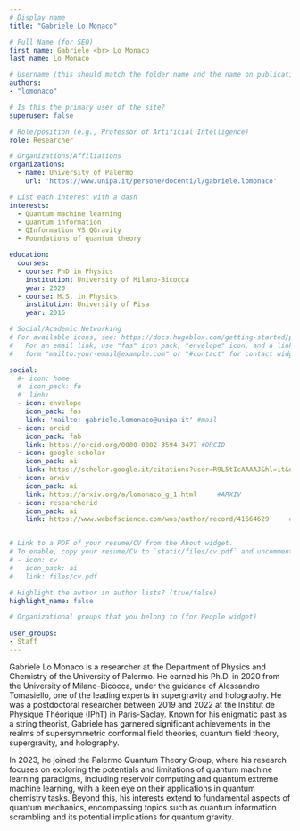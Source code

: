 ```yaml
---
# Display name
title: "Gabriele Lo Monaco"

# Full Name (for SEO)
first_name: Gabriele <br> Lo Monaco
last_name: Lo Monaco

# Username (this should match the folder name and the name on publications)
authors:
- "lomonaco"

# Is this the primary user of the site?
superuser: false

# Role/position (e.g., Professor of Artificial Intelligence)
role: Researcher 

# Organizations/Affiliations
organizations:
  - name: University of Palermo
    url: 'https://www.unipa.it/persone/docenti/l/gabriele.lomonaco'

# List each interest with a dash
interests:
  - Quantum machine learning
  - Quantum information
  - QInformation VS QGravity
  - Foundations of quantum theory

education:
  courses:
  - course: PhD in Physics
    institution: University of Milano-Bicocca
    year: 2020
  - course: M.S. in Physics
    institution: University of Pisa
    year: 2016

# Social/Academic Networking
# For available icons, see: https://docs.hugoblox.com/getting-started/page-builder/#icons
#   For an email link, use "fas" icon pack, "envelope" icon, and a link in the
#   form "mailto:your-email@example.com" or "#contact" for contact widget.

social:
  #- icon: home
  #  icon_pack: fa
  #  link:
  - icon: envelope
    icon_pack: fas
    link: 'mailto: gabriele.lomonaco@unipa.it' #mail
  - icon: orcid
    icon_pack: fab
    link: https://orcid.org/0000-0002-3594-3477 #ORCID
  - icon: google-scholar 
    icon_pack: ai
    link: https://scholar.google.it/citations?user=R9L5tIcAAAAJ&hl=it&oi=ao   #SCHOLAR
  - icon: arxiv
    icon_pack: ai
    link: https://arxiv.org/a/lomonaco_g_1.html     #ARXIV
  - icon: researcherid
    icon_pack: ai
    link: https://www.webofscience.com/wos/author/record/41664629     #WOS


# Link to a PDF of your resume/CV from the About widget.
# To enable, copy your resume/CV to `static/files/cv.pdf` and uncomment the lines below.
# - icon: cv
#   icon_pack: ai
#   link: files/cv.pdf

# Highlight the author in author lists? (true/false)
highlight_name: false

# Organizational groups that you belong to (for People widget)

user_groups:
- Staff
---
```

Gabriele Lo Monaco is a researcher at the Department of Physics and Chemistry of the University of Palermo. He earned his Ph.D. in 2020 from the University of Milano-Bicocca, under the guidance of Alessandro Tomasiello, one of the leading experts in supergravity and holography. He was a postdoctoral researcher between 2019 and 2022 at the Institut de Physique Théorique (IPhT) in Paris-Saclay. Known for his enigmatic past as a string theorist, Gabriele has garnered significant achievements in the realms of supersymmetric conformal field theories, quantum field theory, supergravity, and holography.<br>

In 2023, he joined the Palermo Quantum Theory Group, where his research focuses on exploring the potentials and limitations of quantum machine learning paradigms, including reservoir computing and quantum extreme machine learning, with a keen eye on their applications in quantum chemistry tasks. Beyond this, his interests extend to fundamental aspects of quantum mechanics, encompassing topics such as quantum information scrambling and its potential implications for quantum gravity.